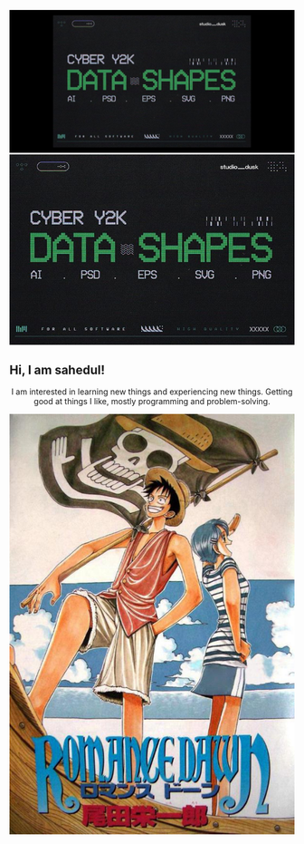 <span align="center">![Header](./Untitled_design.png)</span>
![new_head](./Name.jpg)
## Hi, I am sahedul! 

<p align="center">I am interested in learning new things and experiencing new things. Getting good at things I like, mostly programming and problem-solving.</p>

<span align="center">![cover](./t1xup2ds6n2d1.jpeg)</span>



